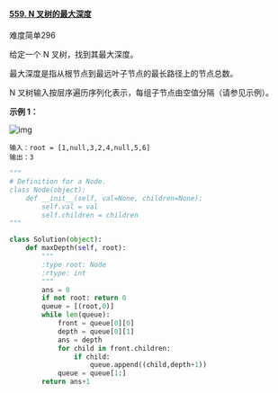 #### [559. N 叉树的最大深度](https://leetcode.cn/problems/maximum-depth-of-n-ary-tree/)

难度简单296

给定一个 N 叉树，找到其最大深度。

最大深度是指从根节点到最远叶子节点的最长路径上的节点总数。

N 叉树输入按层序遍历序列化表示，每组子节点由空值分隔（请参见示例）。

 

**示例 1：**

![img](https://assets.leetcode.com/uploads/2018/10/12/narytreeexample.png)

```
输入：root = [1,null,3,2,4,null,5,6]
输出：3
```

```python
"""
# Definition for a Node.
class Node(object):
    def __init__(self, val=None, children=None):
        self.val = val
        self.children = children
"""

class Solution(object):
    def maxDepth(self, root):
        """
        :type root: Node
        :rtype: int
        """
        ans = 0
        if not root: return 0
        queue = [(root,0)]
        while len(queue):
            front = queue[0][0]
            depth = queue[0][1]
            ans = depth
            for child in front.children:
                if child:
                    queue.append((child,depth+1))
            queue = queue[1:]
        return ans+1
```

